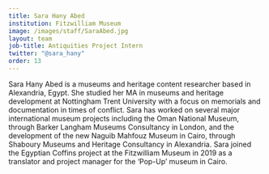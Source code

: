 ```yaml
---
title: Sara Hany Abed
institution: Fitzwilliam Museum
image: /images/staff/SaraAbed.jpg
layout: team
job-title: Antiquities Project Intern
twitter: "@sara_hany"
order: 13
---
```


Sara Hany Abed is a museums and heritage content researcher based in Alexandria, Egypt. She studied her MA in museums and heritage development at Nottingham Trent University with a focus on memorials and documentation in times of conflict. Sara has worked on several major international museum projects including the Oman National Museum, through Barker Langham Museums Consultancy in London, and the development of the new Naguib Mahfouz Museum in Cairo, through Shaboury Museums and Heritage Consultancy in Alexandria. Sara joined the Egyptian Coffins project at the Fitzwilliam Museum in 2019 as a translator and project manager for the ‘Pop-Up’ museum in Cairo.
